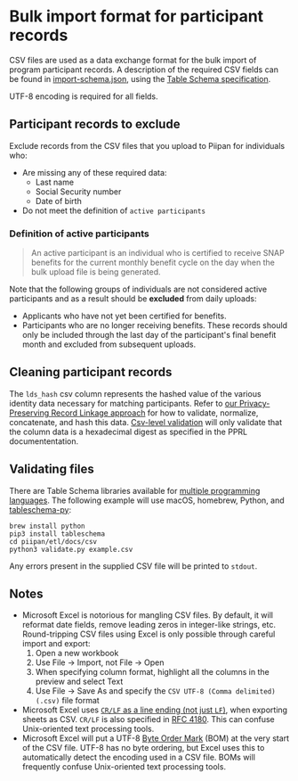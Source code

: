# Bulk import format for participant records

CSV files are used as a data exchange format for the bulk import of program participant records. A description of the required CSV fields can be found in [import-schema.json](csv/import-schema.json), using the [Table Schema specification](https://specs.frictionlessdata.io/table-schema).

UTF-8 encoding is required for all fields.

## Participant records to exclude

Exclude records from the CSV files that you upload to Piipan for individuals who:

- Are missing any of these required data:
  - Last name
  - Social Security number
  - Date of birth
- Do not meet the definition of `active participants`

### Definition of active participants
> An active participant is an individual who is certified to receive SNAP benefits for the current monthly benefit cycle on the day when the bulk upload file is being generated.

Note that the following groups of individuals are not considered active participants and as a result should be **excluded** from daily uploads:
- Applicants who have not yet been certified for benefits.
- Participants who are no longer receiving benefits.  These records should only be included through the last day of the participant's final benefit month and excluded from subsequent uploads.

## Cleaning participant records

The `lds_hash` csv column represents the hashed value of the various identity data necessary for matching participants. Refer to [our Privacy-Preserving Record Linkage approach](../../docs/pprl.md) for how to validate, normalize, concatenate, and hash this data. [Csv-level validation](#validating-files) will only validate that the column data is a hexadecimal digest as specified in the PPRL documententation.

## Validating files

There are Table Schema libraries available for [multiple programming languages](https://github.com/orgs/frictionlessdata/repositories?language=&q=tableschema&sort=&type=). The following example will use macOS, homebrew, Python, and [tableschema-py](https://github.com/frictionlessdata/tableschema-py):

```
brew install python
pip3 install tableschema
cd piipan/etl/docs/csv
python3 validate.py example.csv
```
Any errors present in the supplied CSV file will be printed to `stdout`.

## Notes
- Microsoft Excel is notorious for mangling CSV files. By default, it will reformat date fields, remove leading zeros in integer-like strings, etc. Round-tripping CSV files using Excel is only possible through careful import and export:
  1. Open a new workbook
  1. Use File → Import, not File → Open 
  1. When specifying column format, highlight all the columns in the preview and select Text
  1. Use File → Save As and specify the `CSV UTF-8 (Comma delimited) (.csv)` file format
- Microsoft Excel uses [`CR/LF` as a line ending (not just `LF`)](https://en.wikipedia.org/wiki/Newline#Representation), when exporting sheets as CSV. `CR/LF` is also specified in [RFC 4180](https://tools.ietf.org/html/rfc4180). This can confuse Unix-oriented text processing tools.
- Microsoft Excel will put a UTF-8 [Byte Order Mark](https://en.wikipedia.org/wiki/Byte_order_mark) (BOM) at the very start of the CSV file. UTF-8 has no byte ordering, but Excel uses this to automatically detect the encoding used in a CSV file. BOMs will frequently confuse Unix-oriented text processing tools.  
